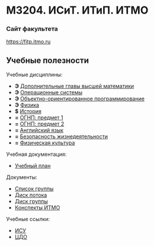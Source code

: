# M3204. ИСиТ. ИТиП. ИТМО

### Сайт факультета
https://fitp.itmo.ru

## Учебные полезности

Учебные дисциплины:

* **Э** [Дополнительные главы высшей математики](Subjects/HigherMathematics.md)
* **Э** [Операционные системы](Subjects/OperatingSystems.md)
* **Э** [Объектно-ориентированное программирование](Subjects/ObjectOrientedProgramming.md)
* **Э** [Физика](Subjects/Physics.md)
* **$** [История](Subjects/History.md)
* **=** [ОГНП: предмет 1](Subjects/Chosen1.md)
* **=** [ОГНП: предмет 2](Subjects/Chosen2.md)
* **=** [Английский язык](https://vk.cc/ak65kn)
* **=** [Безопасность жизнедеятельности](Subjects/LifeSafety.md)
* **=** [Физическая культура](https://isu.ifmo.ru/pls/apex/f?p=2153:15:108337501947348::NO:RP,3::)


Учебная документация:
* [Учебный план](Files/09.03.02_programmirovanie__i_internet-tehnologii.pdf)

Документы:
* [Список группы](GroupList.md)
* [Диск потока](https://drive.google.com/drive/folders/1fC6WB74TOPxm7cGoJRpLWFFAYl6r1nQl)
* [Диск группы](https://drive.google.com/drive/folders/1-vDZS3wehIW1l_QkGFHEEHH3K2wVaMKx)
* [Конспекты ИТМО](http://neerc.ifmo.ru/wiki/)

Учебные ссылки:
* [ИСУ](https://isu.ifmo.ru/)
* [ЦДО](https://de.ifmo.ru/)
